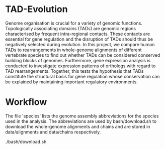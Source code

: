 # TAD-Evolution

Genome organisation is crucial for a variety of genomic functions.
Topologically associating domains (TADs) are genomic regions characterised by frequent intra-regional contacts. These contacts are essential for gene regulation and the disruption of TADs should thus be negatively selected during evolution. In this project, we compare human TADs to rearrangements in whole-genome alignments of different vertebrate species to find out whether TADs can be considered conserved building blocks of genomes. Furthermore, gene expression analysis is conducted to investigate expression patterns of orthologs with regard to TAD rearrangements. Together, this tests the hypothesis that TADs constitute the structural basis for gene regulation whose conservation can be explained by maintaining important regulatory environments.   

# Workflow

The file 'species' lists the genome assembly abbreviations for the species used in the analysis. The abbreviations are used by bash/download.sh to download the whole-genome alignments and chains and are stored in data/alignments and data/chains respectively. 

./bash/download.sh

